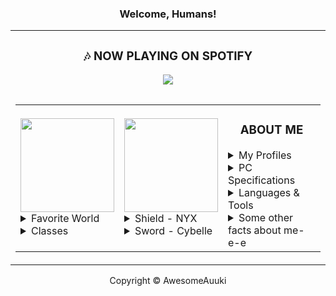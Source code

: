 <h3 align="center">Welcome, Humans!</h3>
<div align="center">
	<table>
		<td>
			<div align="center">
				<table>
					<h3 align="center">🎶 NOW PLAYING ON SPOTIFY</h3> 
					<img src="https://novatorem-three-sooty.vercel.app/api/spotify">
		</td>
		</table>
		</div>
		<table>
			<td>
				<img src="https://edgecast.wizard101.com/image/free/Wizard/Landing-Pages/Networks/ExplorePlay_logo.png" , width="150">
				<details>
					<summary>Favorite World</summary>
					<h3>Beautified Marleybone with RTX!</h3> 
					<a href="https://wizard101.com/game">
						<img src="https://github.com/AwesomeAuuki/AwesomeAuuki/raw/main/rounded.png" , height="350" , width="150">
					</a>
				</details>
				<details>
					<summary>Classes</summary>
					<li>
						<img src="https://cdn.discordapp.com/emojis/789873926481903657.png" , width="50">- Main DPS (Lv. 140)</li>
					<li>
						<img src="https://cdn.discordapp.com/emojis/789873926767116308.png" , width="50">- Secondary DPS (Lv. 140)</li>
					<li>
						<img src="https://cdn.discordapp.com/emojis/789873926830030848.png" , width="50">- Healing & Utility (Lv. 140)</li>
				</details>
			</td>
			<td>
				<img src="https://github.com/AwesomeAuuki/AwesomeAuuki/raw/main/shield_logo.png" , width="150">
				<details>
					<summary>Shield - NYX</summary>
				</details>
				<details>
					<summary>Sword - Cybelle</summary>
				</details>
			</td>
			</td>
			<td>
				<h3 align="center">ABOUT ME</h3> 
				<details>
					<summary>My Profiles</summary>
					<p>
						<a href="https://discord.gg/ePmNxnQ">
							<img src="https://img.shields.io/badge/Auuki%20Community-%237289DA?style=for-the-badge&amp;logo=discord&amp;logoColor=white" alt="">
						</a>
						<a href="https://sketchfab.com/auuki/">
							<img src="https://img.shields.io/badge/SketchFab-1caad9?style=for-the-badge&amp;logo=sketchfab&amp;logoColor=white" alt="">
						</a>
						<a href="https://namemc.com/Auuki.2">
							<img src="https://img.shields.io/badge/Minecraft-5FB709?style=for-the-badge&amp;logo=minecraft&amp;logoColor=white" alt="">
						</a>
						<a href="https://gitlab.com/auuki">
							<img src="https://img.shields.io/badge/gitlab%20-%23181717.svg?&amp;style=for-the-badge&amp;logo=gitlab&amp;logoColor=white" alt="">
						</a>
						<a href="https://steamcommunity.com/id/Auuki">
							<img src="https://img.shields.io/badge/Steam-000000?style=for-the-badge&amp;logo=steam&amp;logoColor=white" alt="Steam">
						</a>
					</p>
				</details>
				<details>
					<summary>PC Specifications</summary>
					<p>
						<img src="https://img.shields.io/badge/NVIDIA-RTX%202080Ti%20SLI-76B900?style=for-the-badge&amp;logo=nvidia&amp;logoColor=white" alt="NVIDIA">
						<img src="https://img.shields.io/badge/Intel-Core_i9_9980XE-0071C5?style=for-the-badge&amp;logo=intel&amp;logoColor=white" alt="INTEL">
					</p>
				</details>
				<details>
					<summary>Languages & Tools</summary>
					<p>
						<img src="https://img.shields.io/badge/kotlin-%230095D5.svg?&amp;style=for-the-badge&amp;logo=kotlin&amp;logoColor=white" alt="Kotlin">
						<img src="https://img.shields.io/badge/go-%2300ADD8.svg?&amp;style=for-the-badge&amp;logo=go&amp;logoColor=white" alt="Go">
</div>
</p>
</details>
<details>
	<summary>Some other facts about me-e-e</summary>
	<ul>
		<li>
			<img width="40" src="https://github.com/AwesomeAuuki/AwesomeAuuki/raw/main/favorite_pokemon/iu.png" alt="">I absolutely adore Mimikyu, the best Pokémon!</li>
		<li>I&#39;m also a major fan of <a href="https://www.codewars.com/">Code wars </a>
		</li>
	</ul>
	<img src="https://github-readme-stats.vercel.app/api?username=AwesomeAuuki&show_icons=true&theme=gotham">
</details>
</td>
</table>
</td>
</div>
</table>
<div align="center">
	<footer>Copyright © AwesomeAuuki</footer>
</div>
